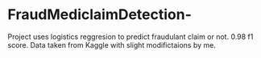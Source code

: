 # FraudMediclaimDetection-
Project uses logistics reggresion to predict fraudulant claim or not.
0.98 f1 score.
Data taken from Kaggle with slight modifictaions by me.

